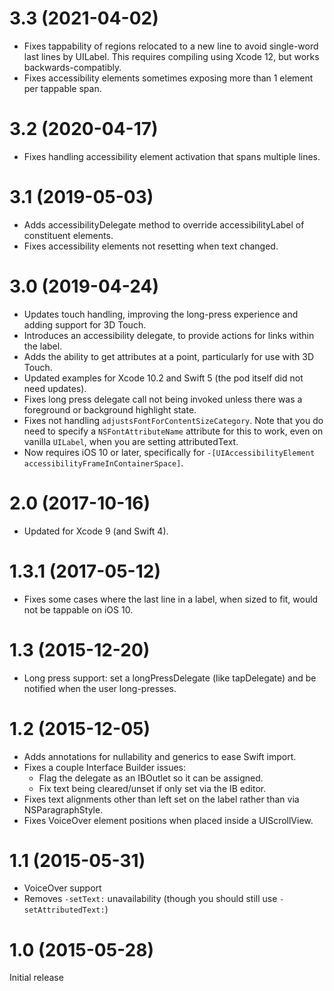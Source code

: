 # 3.3 (2021-04-02)

- Fixes tappability of regions relocated to a new line to avoid single-word last lines by UILabel. This requires compiling using Xcode 12, but works backwards-compatibly.
- Fixes accessibility elements sometimes exposing more than 1 element per tappable span.

# 3.2 (2020-04-17)

- Fixes handling accessibility element activation that spans multiple lines.

# 3.1 (2019-05-03)

- Adds accessibilityDelegate method to override accessibilityLabel of constituent elements.
- Fixes accessibility elements not resetting when text changed.

# 3.0 (2019-04-24)

- Updates touch handling, improving the long-press experience and adding support for 3D Touch.
- Introduces an accessibility delegate, to provide actions for links within the label.
- Adds the ability to get attributes at a point, particularly for use with 3D Touch.
- Updated examples for Xcode 10.2 and Swift 5 (the pod itself did not need updates).
- Fixes long press delegate call not being invoked unless there was a foreground or background highlight state.
- Fixes not handling `adjustsFontForContentSizeCategory`. Note that you do need to specify a `NSFontAttributeName` attribute for this to work, even on vanilla `UILabel`, when you are setting attributedText.
- Now requires iOS 10 or later, specifically for `-[UIAccessibilityElement accessibilityFrameInContainerSpace]`.

# 2.0 (2017-10-16)

- Updated for Xcode 9 (and Swift 4).

# 1.3.1 (2017-05-12)

- Fixes some cases where the last line in a label, when sized to fit, would not be tappable on iOS 10.

# 1.3 (2015-12-20)

- Long press support: set a longPressDelegate (like tapDelegate) and be notified when the user long-presses.

# 1.2 (2015-12-05)

- Adds annotations for nullability and generics to ease Swift import.
- Fixes a couple Interface Builder issues:
    - Flag the delegate as an IBOutlet so it can be assigned.
    - Fix text being cleared/unset if only set via the IB editor.
- Fixes text alignments other than left set on the label rather than via NSParagraphStyle.
- Fixes VoiceOver element positions when placed inside a UIScrollView.

# 1.1 (2015-05-31)

- VoiceOver support
- Removes `-setText:` unavailability (though you should still use `-setAttributedText:`)

# 1.0 (2015-05-28)

Initial release
